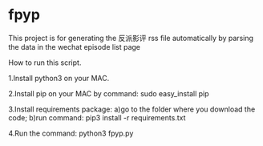 # fpyp
This project is for generating the 反派影评 rss file automatically by parsing the data in the wechat episode list page

How to run this script.

1.Install python3 on your MAC.

2.Install pip on your MAC by command: sudo easy_install pip

3.Install requirements package: a)go to the folder where you download the code;
																b)run command: pip3 install -r requirements.txt
																
4.Run the command: python3 fpyp.py
